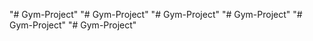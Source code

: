 "# Gym-Project" 
"# Gym-Project" 
"# Gym-Project" 
"# Gym-Project" 
"# Gym-Project" 
"# Gym-Project" 
